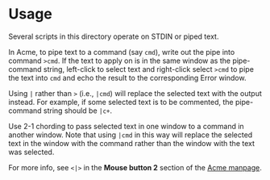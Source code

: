 # Usage

Several scripts in this directory operate on STDIN or piped text.

In Acme, to pipe text to a command (say `cmd`), write out the pipe
into command `>cmd`. If the text to apply on is in the same window as
the pipe-command string, left-click to select text and right-click
select `>cmd` to pipe the text into `cmd` and echo the result to the
corresponding Error window.

Using `|` rather than `>` (i.e., `|cmd`) will replace the selected
text with the output instead. For example, if some selected text is to
be commented, the pipe-command string should be `|c+`.

Use 2-1 chording to pass selected text in one window to a command in
another window. Note that using `|cmd` in this way will replace the
selected text in the window with the command rather than the window
with the text was selected.

For more info, see `<|>` in the **Mouse button 2** section of the
[Acme manpage](https://9fans.github.io/plan9port/man/man1/acme.html).
